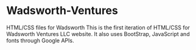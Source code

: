# Wadsworth-Ventures
HTML/CSS files for Wadsworth
This is the first iteration of HTML/CSS for Wadsworth Ventures LLC website.
It also uses BootStrap, JavaScript and fonts through Google APIs.
